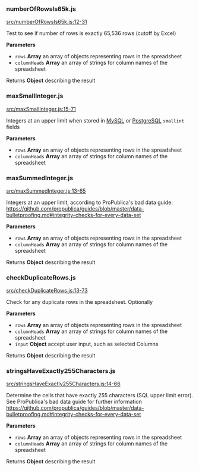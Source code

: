 ### numberOfRowsIs65k.js

[src/numberOfRowsIs65k.js:12-31](https://github.com/dataproofer/core-suite/blob/master/src/numberOfRowsIs65k.js#L12-L31 "Source code on GitHub")

Test to see if number of rows is exactly 65,536 rows (cutoff by Excel)

**Parameters**

-   `rows` **Array** an array of objects representing rows in the spreadsheet
-   `columnHeads` **Array** an array of strings for column names of the spreadsheet

Returns **Object** describing the result

### maxSmallInteger.js

[src/maxSmallInteger.js:15-71](https://github.com/dataproofer/core-suite/blob/master/src/maxSmallInteger.js#L15-L71 "Source code on GitHub")

Integers at an upper limit when stored in [MySQL](https://dev.mysql.com/doc/refman/5.7/en/integer-types.html) or [PostgreSQL](http://www.postgresql.org/docs/9.5/interactive/datatype-numeric.html) `smallint` fields

**Parameters**

-   `rows` **Array** an array of objects representing rows in the spreadsheet
-   `columnHeads` **Array** an array of strings for column names of the spreadsheet

### maxSummedInteger.js

[src/maxSummedInteger.js:13-65](https://github.com/dataproofer/core-suite/blob/master/src/maxSummedInteger.js#L13-L65 "Source code on GitHub")

Integers at an upper limit, according to ProPublica's bad data guide:
<https://github.com/propublica/guides/blob/master/data-bulletproofing.md#integrity-checks-for-every-data-set>

**Parameters**

-   `rows` **Array** an array of objects representing rows in the spreadsheet
-   `columnHeads` **Array** an array of strings for column names of the spreadsheet

Returns **Object** describing the result

### checkDuplicateRows.js

[src/checkDuplicateRows.js:13-73](https://github.com/dataproofer/core-suite/blob/master/src/checkDuplicateRows.js#L13-L73 "Source code on GitHub")

Check for any duplicate rows in the spreadsheet. Optionally

**Parameters**

-   `rows` **Array** an array of objects representing rows in the spreadsheet
-   `columnHeads` **Array** an array of strings for column names of the spreadsheet
-   `input` **Object** accept user input, such as selected Columns

Returns **Object** describing the result

### stringsHaveExactly255Characters.js

[src/stringsHaveExactly255Characters.js:14-66](https://github.com/dataproofer/core-suite/blob/master/src/stringsHaveExactly255Characters.js#L14-L66 "Source code on GitHub")

Determine the cells that have exactly 255 characters (SQL upper limit error). See ProPublica's bad data guide for further information
<https://github.com/propublica/guides/blob/master/data-bulletproofing.md#integrity-checks-for-every-data-set>

**Parameters**

-   `rows` **Array** an array of objects representing rows in the spreadsheet
-   `columnHeads` **Array** an array of strings for column names of the spreadsheet

Returns **Object** describing the result
